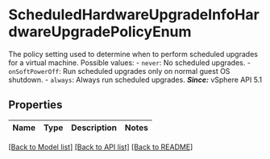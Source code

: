 # ScheduledHardwareUpgradeInfoHardwareUpgradePolicyEnum

The policy setting used to determine when to perform scheduled upgrades for a virtual machine.  Possible values: - `never`: No scheduled upgrades. - `onSoftPowerOff`: Run scheduled upgrades only on normal guest OS shutdown. - `always`: Always run scheduled upgrades.    ***Since:*** vSphere API 5.1 

## Properties
Name | Type | Description | Notes
------------ | ------------- | ------------- | -------------

[[Back to Model list]](../README.md#documentation-for-models) [[Back to API list]](../README.md#documentation-for-api-endpoints) [[Back to README]](../README.md)


